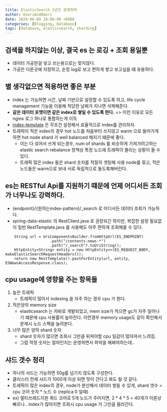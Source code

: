 ```yaml
---
title: ElasticSearch 1년간 운영하며
author: OsoriAndOmori
date: 2020-06-09 18:00:00 +0900
categories: [Blogging, Database]
tags: [database, elasticsearch, sharding]
---
```


## 검색을 하지않는 이상, 결국 es 는 로깅 + 조회 용일뿐
- 데이터 가공한걸 넣고 쓰는용으로는 맞지않다.
- 가공은 다른곳에 저장하고, 순정 log로 보고 편하게 쌓고 보고싶을 떄 유용하다.

## 별 생각없으면 적용하면 좋은 부분
- index 는 가능하면 시간, 날짜 기반으로 설정할 수 있도록 하고, life cycle management 기능을 이용해 적당한 날짜가 지나면 삭제해준다.
- **같은 데이터 포맷이면 같은 index로 쌓일 수 있도록 한다.** => 이런 이유로 모든 nginx 로그 하나로 통합하는게 이득
- [index-template](https://www.elastic.co/guide/en/elasticsearch/reference/current/index-templates.html) 은 무조건 설정해서 효율적으로 index를 관리하자.
- 트래픽이 적은 index의 경우 hot 노드를 처음부터 쓰지않고 warm 으로 들어가게 하면 hot node shard 가 well balanced 해지기 떄문에 좋다.
  - 이는 다 섞어서 쓰게 되는경우, num of shards 를 비슷하게 가져가려고하는 elastic search rebalance 정책상 특정 노드에 트래픽이 몰리는 상황이 올 수 있다.
  - 트래픽 많은 index 들은 shard 숫자를 적절히 셋팅해 사용 node를 묶고, 적은 노드들은 warm으로 보내 서로 독립적으로 돌도록해버린다.

## es는 RESTful Api를 지원하기 떄문에 언제 어디서든 조회가 너무나도 강력하다.
- {endpoint}/{원하는index-pattern}/_search 로 어디서든 데이터 조회가 가능하다.
- spring-data-elastic 의 RestClient.java 로 권장되긴 하지만, 복잡한 설정 필요없이 일반 RestTemplate.java 를 사용해도 아주 편하게 조회해올 수 있다.
```
	String url = UriComponentsBuilder.fromHttpUrl(ES_ENDPOINT)
					.path("/contents-news-*")
					.path("/_search").toUriString();
	HttpEntity<String> entity = new HttpEntity<>(ES_REQUEST_BODY, makeElasticSearchRequestHeaders());
	return new RestTemplate().postForEntity(url, entity, ESNewsAccessResponse.class);
```

## cpu usage에 영향을 주는 항목들
1. 높은 트래픽
	- 트래픽이 많아서 indexing 을 자주 하는 경우 cpu 가 튄다.
2. 적은양의 memory size
	- elasticsearch 는 자바로 개발되었고, mem size가 적으면 gc가 자주 일어나기 떄문에 cpu 사용률이 높아진다.
이런경우 memory usage도 같이 확인해서 문제시 노드 스펙을 늘려본다.
3. 너무 많은 양의 shard 숫자
	- shard 숫자가 많으면 조회시 그만큼 뒤져야할 cpu 일감이 많아져서 느려짐.
	- 그럼 적정 숫자는 얼마인지는 운영하면서 파악을 해봐야하는데..

## 샤드 갯수 정리
- 하나의 샤드는 가능하면 50g를 넘기지 않도록 구성한다.
- 클러스터 전체 샤드가 1000개 이상 되면 맛이 간다고 봐도 될 것 같다.
- 트래픽이 많은 index의 경우, node가 분산해서 데이터 쌓을 수 있게, shard 갯수 = cpu 코어 숫자 * 노드 수 (replica 0 일때)
- ex) 멀티쓰레드지원 쿼드 코어로 5개 노드가 주어지면,  2 * 4 * 5 = 40개가 이론상 빠르나.. index가 많아지면 조회시 cpu usage 가 그만큼 올라간다.
